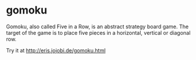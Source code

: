 # gomoku
Gomoku, also called Five in a Row, is an abstract strategy board game.
The target of the game is to place five pieces in a horizontal, vertical or diagonal row.

Try it at http://eris.jojobi.de/gomoku.html
